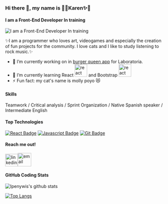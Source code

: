 ### Hi there 👋, my name is 🌸✨Karen✨🌸
#### I am a Front-End Developer In training
![I am a Front-End Developer In training](https://i.pinimg.com/originals/1a/99/8d/1a998d70c34485255b2a60110282ac6b.jpg)

✨I am a programmer who loves art, videogames and especially the creation of fun projects for the community. I love cats and I like to study listening to rock music.✨

- 🔭 I’m currently working on in [burger queen app](https://github.com/Dan13l4/BOG004-burger-queen-api-client) for Laboratoria. 
- 🌱 I’m currently learning React <img src='https://gitlab.com/uploads/-/system/project/avatar/7159110/Microsoft.VisualStudio.Services.Icons.png' alt='react' height='40'> and Bootstrap <img src='https://upload.wikimedia.org/wikipedia/commons/thumb/b/b2/Bootstrap_logo.svg/602px-Bootstrap_logo.svg.png' alt='react' height='40'>
- ⚡ Fun fact: my cat's name is molly poyo 😻

#### Skills  
Teamwork / Critical analysis / Sprint Organization / Native Spanish speaker / Intermediate English

#### Top Technologies

<!-- TODO: Make technologies links takes you to repositories -->

[![React Badge](https://img.shields.io/badge/-React-61DBFB?style=for-the-badge&labelColor=black&logo=react&logoColor=61DBFB)](#) [![Javascript Badge](https://img.shields.io/badge/-Javascript-F0DB4F?style=for-the-badge&labelColor=black&logo=javascript&logoColor=F0DB4F)](#) [![Git Badge](https://img.shields.io/badge/-Git-e94e31?style=for-the-badge&labelColor=black&logo=git&logoColor=e94e31)](#)

#### Reach me out!
[<img src='https://iconsplace.com/wp-content/uploads/_icons/ffffff/256/png/linkedin-icon-18-256.png' alt='linkedin' height='40'>](https://www.linkedin.com/in/karen-daniela-baron-ramirez-558657208//)[<img src='https://www.pngkey.com/png/full/826-8263532_email-icon-email-icon-png-blue.png' alt='email' height='43'>](kdbaron426@gmail.com)



#### GitHub Coding Stats

![Ipenywis's github stats](https://github-readme-stats.vercel.app/api?username=Dan13l4&count_private=true&theme=tokyonight&show_icons=true&hide=stars)

[![Top Langs](https://github-readme-stats.vercel.app/api/top-langs/?username=Dan13l4&layout=compact&theme=tokyonight)](https://github.com/Dan13l4/github-readme-stats)

